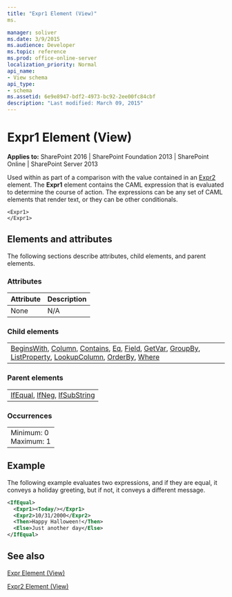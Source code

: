 ```yaml
---
title: "Expr1 Element (View)"
ms.

manager: soliver
ms.date: 3/9/2015
ms.audience: Developer
ms.topic: reference
ms.prod: office-online-server
localization_priority: Normal
api_name:
- View schema
api_type:
- schema
ms.assetid: 6e9e8947-bdf2-4973-bc92-2ee00fc84cbf
description: "Last modified: March 09, 2015"
---
```


# Expr1 Element (View)

 
  
 **Applies to:** SharePoint 2016 | SharePoint Foundation 2013 | SharePoint Online | SharePoint Server 2013
  
Used within as part of a comparison with the value contained in an [Expr2](expr2-element-view.md) element. The **Expr1** element contains the CAML expression that is evaluated to determine the course of action. The expressions can be any set of CAML elements that render text, or they can be other conditionals. 
  
```
<Expr1>
</Expr1>
```

## Elements and attributes

The following sections describe attributes, child elements, and parent elements.

### Attributes

|**Attribute**|**Description**|
|:-----|:-----|
|None  <br/> |N/A  <br/> |
   
### Child elements

||
|:-----|
|[BeginsWith](../../collaborative-application-markup-language-caml-schemas/query-schema/beginswith-element-query.md), [Column](column-element-view.md), [Contains](../../collaborative-application-markup-language-caml-schemas/query-schema/contains-element-query.md), [Eq](../../collaborative-application-markup-language-caml-schemas/query-schema/eq-element-query.md), [Field](field-element-view.md), [GetVar](getvar-element-view.md), [GroupBy](../../collaborative-application-markup-language-caml-schemas/query-schema/groupby-element-query.md), [ListProperty](listproperty-element-view.md), [LookupColumn](lookupcolumn-element-view.md), [OrderBy](../../collaborative-application-markup-language-caml-schemas/query-schema/orderby-element-query.md), [Where](../../collaborative-application-markup-language-caml-schemas/query-schema/where-element-query.md)|
   
### Parent elements

||
|:-----|
|[IfEqual](ifequal-element-view.md), [IfNeg](ifneg-element-view.md), [IfSubString](ifsubstring-element-view.md)|
   
### Occurrences

||
|:-----|
|Minimum: 0  <br/> Maximum: 1  <br/> |
   
## Example

The following example evaluates two expressions, and if they are equal, it conveys a holiday greeting, but if not, it conveys a different message.
  
```XML
<IfEqual>
  <Expr1><Today/></Expr1>
  <Expr2>10/31/2000</Expr2>
  <Then>Happy Halloween!</Then>
  <Else>Just another day</Else>
</IfEqual>
```

## See also



[Expr Element (View)](expr-element-view.md)
  
[Expr2 Element (View)](expr2-element-view.md)

